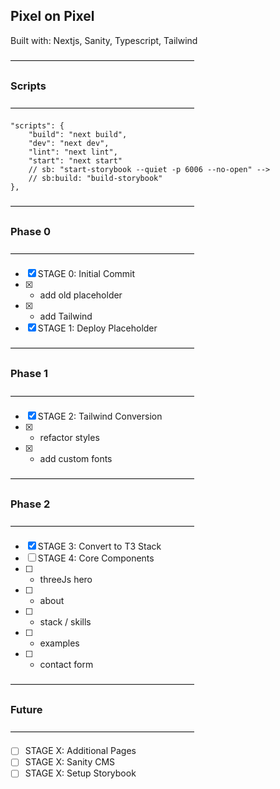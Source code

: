 ## Pixel on Pixel

Built with: Nextjs, Sanity, Typescript, Tailwind

—————————————————————

### Scripts

—————————————————————

```
"scripts": {
	"build": "next build",
	"dev": "next dev",
	"lint": "next lint",
	"start": "next start"
	// sb: "start-storybook --quiet -p 6006 --no-open" -->
	// sb:build: "build-storybook"
},
```

—————————————————————

### Phase 0

—————————————————————

- [x] STAGE 0: Initial Commit
- [x] - add old placeholder
- [x] - add Tailwind
- [x] STAGE 1: Deploy Placeholder

—————————————————————

### Phase 1

—————————————————————

- [x] STAGE 2: Tailwind Conversion
- [x] - refactor styles
- [x] - add custom fonts

—————————————————————

### Phase 2

—————————————————————

- [x] STAGE 3: Convert to T3 Stack
- [ ] STAGE 4: Core Components
- [ ] - threeJs hero
- [ ] - about
- [ ] - stack / skills
- [ ] - examples
- [ ] - contact form

—————————————————————

### Future

—————————————————————

- [ ] STAGE X: Additional Pages
- [ ] STAGE X: Sanity CMS
- [ ] STAGE X: Setup Storybook
